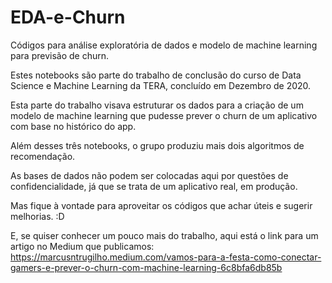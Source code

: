 # EDA-e-Churn
Códigos para análise exploratória de dados e modelo de machine learning para previsão de churn.

Estes notebooks são parte do trabalho de conclusão do curso de Data Science e Machine Learning da TERA, concluído em Dezembro de 2020.

Esta parte do trabalho visava estruturar os dados para a criação de um modelo de machine learning que pudesse prever o churn de um aplicativo com base no histórico do app.

Além desses três notebooks, o grupo produziu mais dois algoritmos de recomendação.

As bases de dados não podem ser colocadas aqui por questões de confidencialidade, já que se trata de um aplicativo real, em produção.

Mas fique à vontade para aproveitar os códigos que achar úteis e sugerir melhorias. :D

E, se quiser conhecer um pouco mais do trabalho, aqui está o link para um artigo no Medium que publicamos:
https://marcusntrugilho.medium.com/vamos-para-a-festa-como-conectar-gamers-e-prever-o-churn-com-machine-learning-6c8bfa6db85b
